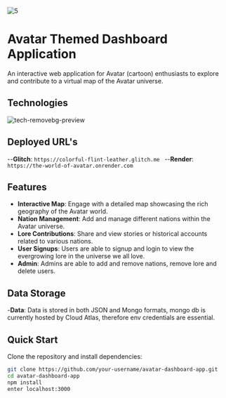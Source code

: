 
![5](https://github.com/bakaichi/the-world-of-avatar/assets/99150271/0369fa7d-d876-42a4-95d3-6bf3efa0523a)

# Avatar Themed Dashboard Application

An interactive web application for Avatar (cartoon) enthusiasts to explore and contribute to a virtual map of the Avatar universe.

## Technologies

![tech-removebg-preview](https://github.com/bakaichi/the-world-of-avatar/assets/99150271/444c8899-1729-4fc8-bd41-7d1faf8a3ec4)

## Deployed URL's

--**Glitch**: ```https://colorful-flint-leather.glitch.me ```
--**Render**: ``` https://the-world-of-avatar.onrender.com```

## Features

- **Interactive Map**: Engage with a detailed map showcasing the rich geography of the Avatar world.
- **Nation Management**: Add and manage different nations within the Avatar universe.
- **Lore Contributions**: Share and view stories or historical accounts related to various nations.
- **User Signups**: Users are able to signup and login to view the evergrowing lore in the universe we all love.
- **Admin**: Admins are able to add and remove nations, remove lore and delete users.

## Data Storage

-**Data**: Data is stored in both JSON and Mongo formats, mongo db is currently hosted by Cloud Atlas, therefore env credentials are essential.


## Quick Start

Clone the repository and install dependencies:

```bash
git clone https://github.com/your-username/avatar-dashboard-app.git
cd avatar-dashboard-app
npm install
enter localhost:3000 

